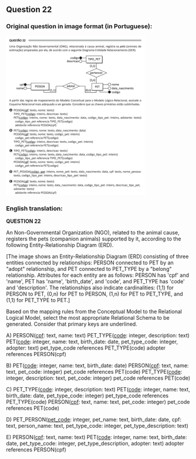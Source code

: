 ## Question 22 ##

### Original question in image format (in Portuguese): ###
<img src="q22-por.png" alt="Question 22 image file" width="75%" height="75%">

### English translation: ###

**QUESTION 22**

An Non-Governmental Organization (NGO), related to the animal cause, registers the pets (companion animals) supported by it, according to the following Entity-Relationship Diagram (ERD).

\[The image shows an Entity-Relationship Diagram (ERD) consisting of three entities connected by relationships: PERSON connected to PET by an "adopt" relationship, and PET connected to PET_TYPE by a "belong" relationship. Attributes for each entity are as follows: PERSON has 'cpf' and 'name', PET has 'name', 'birth_date', and 'code', and PET_TYPE has 'code' and 'description'. The relationships also indicate cardinalities: (1,1) for PERSON to PET, (0,n) for PET to PERSON, (1,n) for PET to PET_TYPE, and (1,1) for PET_TYPE to PET.\]

Based on the mapping rules from the Conceptual Model to the Relational Logical Model, select the most appropriate Relational Schema to be generated. Consider that primary keys are underlined.

A)
PERSON(<u>cpf</u>: text, name: text)
PET_TYPE(<u>code</u>: integer, description: text)
PET(<u>code</u>: integer, name: text, birth_date: date, pet_type_code: integer, adopter: text)
pet_type_code references PET_TYPE(code) 
adopter references PERSON(cpf)

B)
PET(<u>code</u>: integer, name: text, birth_date: date) 
PERSON(<u>cpf</u>: text, name: text, pet_code: integer)
pet_code references PET(code)
PET_TYPE(<u>code</u>: integer, description: text, pet_code: integer)
pet_code references PET(code)

C)
PET_TYPE(<u>code</u>: integer, description: text)
PET(<u>code</u>: integer, name: text, birth_date: date, pet_type_code: integer)
pet_type_code references PET_TYPE(code) 
PERSON(<u>cpf</u>: text, name: text, pet_code: integer)
pet_code references PET(code)

D)
PET_PERSON(<u>pet_code</u>: integer, pet_name: text, birth_date: date, cpf: text, person_name: text, pet_type_code: integer, pet_type_description: text)

E) 
PERSON(<u>cpf</u>: text, name: text)
PET(<u>code</u>: integer, name: text, birth_date: date, pet_type_code: integer, pet_type_description, adopter: text)
adopter references PERSON(cpf)
